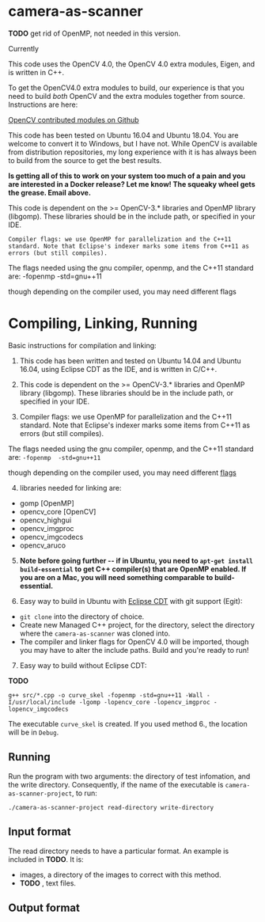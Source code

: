 # camera-as-scanner


**TODO** get rid of OpenMP, not needed in this version.

Currently

This code uses the OpenCV 4.0, the OpenCV 4.0 extra modules, Eigen, and is written in C++.  

To get the OpenCV4.0 extra modules to build, our experience is that you need to build *both* OpenCV and the extra modules together from source.  Instructions are here:

[OpenCV contributed modules on Github](https://github.com/opencv/opencv_contrib)

This code has been tested on Ubuntu 16.04 and Ubuntu 18.04.  You are welcome to convert it to Windows, but I have not.  While OpenCV is available from distribution repositories, my long experience with it is has always been to build from the source to get the best results.

**Is getting all of this to work on your system too much of a pain and you are interested in a Docker release?  Let me know!  The squeaky wheel gets the grease.  Email above.**

 This code is dependent on the >= OpenCV-3.* libraries and OpenMP library (libgomp). These libraries should be in the include path, or specified in your IDE.

    Compiler flags: we use OpenMP for parallelization and the C++11 standard. Note that Eclipse's indexer marks some items from C++11 as errors (but still compiles).

The flags needed using the gnu compiler, openmp, and the C++11 standard are: -fopenmp -std=gnu++11

though depending on the compiler used, you may need different flags

   
    
# Compiling, Linking, Running
Basic instructions for compilation and linking:

1. This code has been written and tested on Ubuntu 14.04 and Ubuntu 16.04, using Eclipse CDT as the IDE, and is written in C/C++.  


2. This code is dependent on the >= OpenCV-3.* libraries and OpenMP library (libgomp).  These libraries should be in the include path, or specified in your IDE.


3. Compiler flags: we use OpenMP for parallelization and the C++11 standard.  Note that Eclipse's indexer marks some items from C++11 as errors (but still compiles).  

The flags needed using the gnu compiler, openmp, and the C++11 standard are: `-fopenmp  -std=gnu++11`

though depending on the compiler used, you may need different [flags](https://www.dartmouth.edu/~rc/classes/intro_openmp/compile_run.html)
	
4. 	libraries needed for linking are:
- gomp   [OpenMP]
- opencv_core [OpenCV]
- opencv_highgui
- opencv_imgproc
- opencv_imgcodecs
- opencv_aruco

5. **Note before going further -- if in Ubuntu, you need to `apt-get install build-essential` to get C++ compiler(s) that are OpenMP enabled.  If you are on a Mac, you will need something comparable to build-essential.**
	
6. Easy way to build in Ubuntu with [Eclipse CDT](https://www.eclipse.org/cdt/) with git support (Egit): 
- `git clone` into the directory of choice.  
- Create new Managed C++ project, for the directory, select the directory where the `camera-as-scanner` was cloned into.
- The compiler and linker flags for OpenCV 4.0 will be imported, though you may have to alter the include paths.  Build and you're ready to run!

7. Easy way to build without Eclipse CDT:

**TODO**

```
g++ src/*.cpp -o curve_skel -fopenmp -std=gnu++11 -Wall -I/usr/local/include -lgomp -lopencv_core -lopencv_imgproc -lopencv_imgcodecs
```

The executable `curve_skel` is created.  If you used method 6., the location will be in `Debug`.

## Running

Run the program with two arguments: the directory of test infomation, and the write directory.  Consequently, if the name of the executable is `camera-as-scanner-project`, to run:

```
./camera-as-scanner-project read-directory write-directory
```

## Input format

The read directory needs to have a particular format.  An example is included in **TODO**.  It is:
- images, a directory of the images to correct with this method.
- **TODO** , text files.

## Output format
